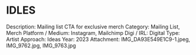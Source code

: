 # IDLES

Description: Mailing list CTA for exclusive merch
Category: Mailing List, Merch
Platform / Medium: Instagram, Mailchimp
Digi / IRL: Digital
Type: Artist
Approach: Ideas
Year: 2023
Attachment: IMG_DA93E549E1C9-1.jpeg, IMG_9762.jpg, IMG_9763.jpg